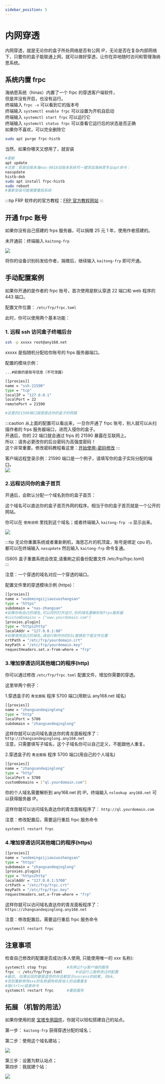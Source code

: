 ```yaml
---
sidebar_position: 5
---
```


# 内网穿透

内网穿透，就是无论你的盒子所处网络是否有公网 IP，无论是否在复杂内部网络下，只要你的盒子能联通上网，就可以做好穿透，让你在异地随时访问和管理海纳思系统。

## 系统内置 frpc

海纳思系统（hinas）内置了一个 frpc 的穿透客户端软件，  
但是并没有开启，也没有运行。  
终端输入 `frpc -v` 可以看到它的版本号  
终端输入 `systemctl enable frpc` 可以设置为开机自启动  
终端输入 `systemctl start frpc` 可以运行它  
终端输入 `systemctl status frpc` 可以查看它运行后的状态是否正确  
如果你不喜欢，可以完全删除它

```bash
sudo apt purge frpc-histb
```

当然，如果你哪天又想用了，就安装

```bash
#更新
apt update
#注意：若是旧版本海nas-0818旧版本系统可一键添加海纳思专业apt命令：
nasupdate
histb-deb
sudo apt install frpc-histb
sudo reboot
#重新安装可能需要重启系统
```

:::tip
FRP 软件的的官方教程：[FRP 官方教程网站](https://gofrp.org/zh-cn/docs/)
:::

## 开通 frpc 账号

如果你没有自己搭建的 frps 服务器，可以捐赠 25 元 1 年，使用作者搭建的。

未开通前：终端输入 `kaitong-frp`

![](./img/frpc1.jpg)

将你的设备识别码发给作者，捐赠后，继续输入 `kaitong-frp` 即可开通。

## 手动配置案例

如果你开通的是作者的 frpc 账号，首次使用是默认穿透 22 端口和 web 程序的 443 端口。

配置文件位置： `/etc/frp/frpc.toml`

此时，你可以使用两个基本功能：

### 1. 远程 ssh 访问盒子终端后台

```bash
ssh -p xxxxx root@any168.net
```

xxxxx 是指随机分配给你账号的 frps 服务器端口。

配置的模块示例：

```bash
...#前面的是账号信息（不可泄露）

[[proxies]]
name = "ssh-21590"
type = "tcp"
localIP = "127.0.0.1"
localPort = 22
remotePort = 21590

#这里的21590端口就是直达你的盒子的网路
```

:::caution
从上面的配置可以看出来，一旦你开通了 frpc 账号，别人就可以从扫描作者的 frps 服务器端口，进而入侵你的盒子。  
开通后，你的 22 端口就会通过 frps 的 21590 暴露在互联网上。  
所以：请务必更改你的后台密码为高强度密码！  
这个非常重要。修改密码教程看这里：[开始使用-密码修改](/docs/tutorial-extras/start#修改密码)
:::

客户端远程登录示例：21590 端口是一个例子，请填写你的盒子实际分配的端口。  
![](./img/frpc2.png)

### 2.远程访问你的盒子首页

开通后，会默认分配一个域名到你的盒子首页：

这个域名可以直达你的盒子首页外网的程序。相当于你的盒子首页就是一个公开的网站。

你可以在 `使用说明` 里找到这个域名；或者终端输入 `kaitong-frp -u` 显示出来。

![](./img/frpc3.jpg)

:::tip
无论你重置系统或者重新刷机，海思芯片的机顶盒，账号是绑定 cpu 的，  
都可以在终端输入 `nasupdate` 然后输入 `kaitong-frp` 命令复通。

(S805 盒子重置系统会改变,请重刷之前备份配置文件 /etc/frp/frpc.toml)  
:::

注意：一个穿透的域名对应一个穿透的端口。

配置文件里的穿透模块示例 (https)：

```bash
[[proxies]]
name = "wodemingzijiaozuozhangsan"
type = "https"
subdomain = "nas-zhangsan"
#如果你有自己的域名,可以同时打开这行,你的域名要解析到frps服务器
#customDomains = ["www.yourdomain.com"]
[proxies.plugin]
type = "https2http"
localAddr = "127.0.0.1:80"
#如果使用自己的域名,请自行制作你的SSL替换到下面文件位置
crtPath = "/etc/frp/yourdomain.crt"
keyPath = "/etc/frp/yourdomain.key"
requestHeaders.set.x-from-where = "frp"
```

### 3.增加穿透访问其他端口的程序(http)

你可以通过修改 `/etc/frp/frpc.toml` 配置文件，增加你需要的穿透。

这里举两个例子：

1.穿透盒子的 `青龙面板` 程序 5700 端口(用默认 any168.net 域名)

```bash
[[proxies]]
name = "zhangsandeqinglong"
type = "http"
localPort = 5700
subdomain = "zhangsandeqinglong"
```

这样你就可以访问域名直达你的青龙面板程序了： `http://zhangsandeqinglong.any168.net`  
注意，只需要填写子域名，这个子域名你可以自己定义，不能跟他人重复。

2.穿透盒子的 `青龙面板` 程序 5700 端口(用自己的个人域名)

```bash
[[proxies]]
name = "zhangsandeqinglong"
type = "http"
localPort = 5700
customDomains = ["ql.yourdomain.com"]
```

你的个人域名需要解析到 any168.net 的 IP。终端输入 `nslookup any168.net` 可以获得服务器 IP。

这样你就可以访问域名直达你的青龙面板程序了： `http://ql.yourdomain.com`

注意：修改配置后，需要运行重启 frpc 服务命令

```bash
systemctl restart frpc
```

### 4.增加穿透访问其他端口的程序(https)

```bash
[[proxies]]
name = "wodemingzijiaozuozhangsan"
type = "https"
subdomain = "zhangsandeqinglong"
[proxies.plugin]
type = "https2http"
localAddr = "127.0.0.1:5700"
crtPath = "/etc/frp/frpc.crt"
keyPath = "/etc/frp/frpc.key"
requestHeaders.set.x-from-where = "frp"
```

这样你就可以访问域名直达你的青龙面板程序了： `https://zhangsandeqinglong.any168.net`

注意：修改配置后，需要运行重启 frpc 服务命令

```bash
systemctl restart frpc
```

## 注意事项

检查自己修改的配置是否成功(多人使用, 只能使用唯一的 xxx 名称):

```bash
systemctl stop frpc			#先停止frp客户端的服务
frpc -c /etc/frp/frpc.toml		#试运行上面修改过的配置
#最后, 如果出现的都是蓝色的并且都显示success的结果, 则ok,
#否则重新修改xxx的名称避免和其他人的设置重复
#按ctrl+c结束命令
systemctl restart frpc		#重启服务
```

## 拓展 （机智的用法）

如果你使用的是 [宝塔专用固件](/baota.html)，你就可以轻松搭建自己的站点。

第一步： `kaitong-frp` 获得穿透分配的域名；

第二步：使用这个域名建站；

![](./img/frpc4.jpg)

第三步：设置为默认站点；  
第四步：我就建个站：

![](./img/frpc5.jpg)
